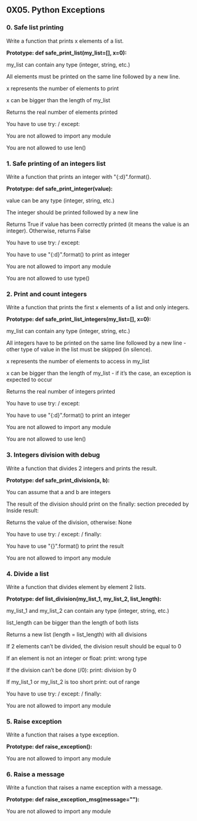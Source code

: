 ## 0X05. Python Exceptions

### 0. Safe list printing

Write a function that prints x elements of a list.

**Prototype: def safe_print_list(my_list=[], x=0):**

my_list can contain any type (integer, string, etc.)

All elements must be printed on the same line followed by a new line.

x represents the number of elements to print

x can be bigger than the length of my_list

Returns the real number of elements printed

You have to use try: / except:

You are not allowed to import any module

You are not allowed to use len()

### 1. Safe printing of an integers list

Write a function that prints an integer with "{:d}".format().

**Prototype: def safe_print_integer(value):**

value can be any type (integer, string, etc.)

The integer should be printed followed by a new line

Returns True if value has been correctly printed (it means the value is an integer). Otherwise, returns False

You have to use try: / except:

You have to use "{:d}".format() to print as integer

You are not allowed to import any module

You are not allowed to use type()

### 2. Print and count integers

Write a function that prints the first x elements of a list and only integers.

**Prototype: def safe_print_list_integers(my_list=[], x=0):**

my_list can contain any type (integer, string, etc.)

All integers have to be printed on the same line followed by a new line - other type of value in the list must be skipped (in silence).

x represents the number of elements to access in my_list

x can be bigger than the length of my_list - if it’s the case, an exception is expected to occur

Returns the real number of integers printed

You have to use try: / except:

You have to use "{:d}".format() to print an integer

You are not allowed to import any module

You are not allowed to use len()

### 3. Integers division with debug

Write a function that divides 2 integers and prints the result.

**Prototype: def safe_print_division(a, b):**

You can assume that a and b are integers

The result of the division should print on the finally: section preceded by Inside result:

Returns the value of the division, otherwise: None

You have to use try: / except: / finally:

You have to use "{}".format() to print the result

You are not allowed to import any module

### 4. Divide a list

Write a function that divides element by element 2 lists.

**Prototype: def list_division(my_list_1, my_list_2, list_length):**

my_list_1 and my_list_2 can contain any type (integer, string, etc.)

list_length can be bigger than the length of both lists

Returns a new list (length = list_length) with all divisions

If 2 elements can’t be divided, the division result should be equal to 0

If an element is not an integer or float: print: wrong type

If the division can’t be done (/0): print: division by 0

If my_list_1 or my_list_2 is too short print: out of range

You have to use try: / except: / finally:

You are not allowed to import any module

### 5. Raise exception

Write a function that raises a type exception.

**Prototype: def raise_exception():**

You are not allowed to import any module

### 6. Raise a message

Write a function that raises a name exception with a message.

**Prototype: def raise_exception_msg(message=""):**

You are not allowed to import any module
